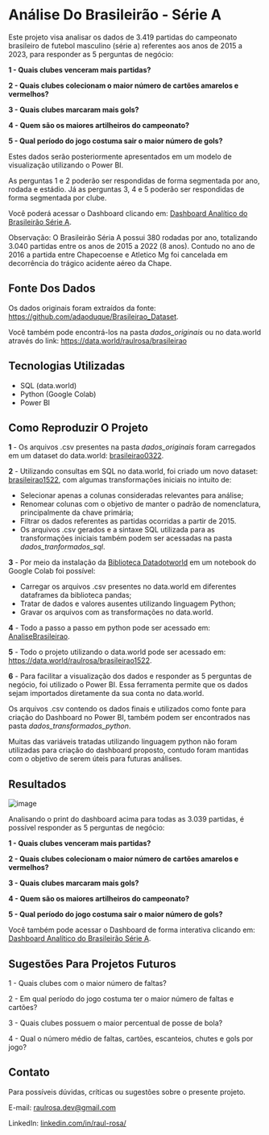 # Análise Do Brasileirão - Série A
 
Este projeto visa analisar os dados de 3.419 partidas do campeonato brasileiro de futebol masculino (série a) referentes aos anos de 2015 a 2023, para responder as 5 perguntas de negócio:

**1 - Quais clubes venceram mais partidas?**

**2 - Quais clubes colecionam o maior número de cartões amarelos e vermelhos?**

**3 - Quais clubes marcaram mais gols?**

**4 - Quem são os maiores artilheiros do campeonato?**

**5 - Qual período do jogo costuma sair o maior número de gols?**

Estes dados serão posteriormente apresentados em um modelo de visualização utilizando o Power BI.

As perguntas 1 e 2 poderão ser respondidas de forma segmentada por ano, rodada e estádio. Já as perguntas 3, 4 e 5 poderão ser respondidas de forma segmentada por clube. 

Você poderá acessar o Dashboard clicando em:
<a href="https://app.powerbi.com/view?r=eyJrIjoiNjI2YjkxMjktZDEzOS00NTIyLWFiOWMtMjFiNjA4MzE0Njc5IiwidCI6IjUzYmMxZDQ4LTgxMWEtNGI0Ny1hYzFkLWRhYzQ2NmQwMjZjYSJ9">Dashboard Analítico do Brasileirão Série A</a>. 

Observação: O Brasileirão Séria A possui 380 rodadas por ano, totalizando 3.040 partidas entre os anos de 2015 a 2022 (8 anos). Contudo no ano de 2016 a partida entre Chapecoense e Atletico Mg foi cancelada em decorrência do trágico acidente aéreo da Chape.

## Fonte Dos Dados
Os dados originais foram extraídos da fonte: https://github.com/adaoduque/Brasileirao_Dataset. 

Você também pode encontrá-los na pasta *dados_originais* ou no data.world através do link: https://data.world/raulrosa/brasileirao

## Tecnologias Utilizadas
* SQL (data.world)
* Python (Google Colab)
* Power BI

## Como Reproduzir O Projeto

**1** - Os arquivos .csv presentes na pasta *dados_originais* foram carregados em um dataset do data.world: <a href="https://data.world/raulrosa/brasileirao"> brasileirao0322</a>.

**2** - Utilizando consultas em SQL no data.world, foi criado um novo dataset: <a href="https://data.world/raulrosa/brasileirao1522">brasileirao1522</a>, com algumas transformações iniciais no intuito de:
* Selecionar apenas a colunas consideradas relevantes para análise;
* Renomear colunas com o objetivo de manter o padrão de nomenclatura, principalmente da chave primária;
* Filtrar os dados referentes as partidas ocorridas a partir de 2015.
* Os arquivos .csv gerados e a sintaxe SQL utilizada para as transformações iniciais também podem ser acessadas na pasta *dados_tranformados_sql*.

**3** - Por meio da instalação da <a href="https://pypi.org/project/datadotworld/">Biblioteca Datadotworld</a> em um notebook do Google Colab foi possível:
* Carregar os arquivos .csv presentes no data.world em diferentes dataframes da biblioteca pandas;
* Tratar de dados e valores ausentes utilizando linguagem Python;
* Gravar os arquivos com as transformações no data.world.

**4** - Todo a passo a passo em python pode ser acessado em: <a href="https://colab.research.google.com/drive/1fJ0LC2SXrRXolNPIRyBDqaZUSkQTXWhL?usp=sharing">AnaliseBrasileirao</a>.

**5** - Todo o projeto utilizando o data.world pode ser acessado em: https://data.world/raulrosa/brasileirao1522.

**6** - Para facilitar a visualização dos dados e responder as 5 perguntas de negócio, foi utilizado o Power BI. Essa ferramenta permite que os dados sejam importados diretamente da sua conta no data.world.

Os arquivos .csv contendo os dados finais e utilizados como fonte para criação do Dashboard no Power BI, também podem ser encontrados nas pasta *dados_transformados_python*. 

Muitas das variáveis tratadas utilizando linguagem python não foram utilizadas para criação do dashboard proposto, contudo foram mantidas com o objetivo de serem úteis para futuras análises.

## Resultados 

![image](https://user-images.githubusercontent.com/75815212/221917008-5c8f0380-4b44-4291-a6c3-c49cf297d8c0.png)

Analisando o print do dashboard acima para todas as 3.039 partidas, é possível responder as 5 perguntas de negócio:

**1 - Quais clubes venceram mais partidas?**

**2 - Quais clubes colecionam o maior número de cartões amarelos e vermelhos?**

**3 - Quais clubes marcaram mais gols?**

**4 - Quem são os maiores artilheiros do campeonato?**

**5 - Qual período do jogo costuma sair o maior número de gols?**

Você também pode acessar o Dashboard de forma interativa clicando em:
<a href="https://app.powerbi.com/view?r=eyJrIjoiNjI2YjkxMjktZDEzOS00NTIyLWFiOWMtMjFiNjA4MzE0Njc5IiwidCI6IjUzYmMxZDQ4LTgxMWEtNGI0Ny1hYzFkLWRhYzQ2NmQwMjZjYSJ9">Dashboard Analítico do Brasileirão Série A</a>. 

## Sugestões Para Projetos Futuros

1 - Quais clubes com o maior número de faltas?

2 - Em qual período do jogo costuma ter o maior número de faltas e cartões?

3 - Quais clubes possuem o maior percentual de posse de bola?

4 - Qual o número médio de faltas, cartões, escanteios, chutes e gols por jogo?

## Contato
Para possíveis dúvidas, críticas ou sugestões sobre o presente projeto.

E-mail: raulrosa.dev@gmail.com

LinkedIn: [linkedin.com/in/raul-rosa/](https://www.linkedin.com/in/raul-rosa/)
